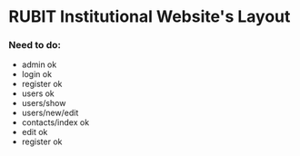 # RUBIT Institutional Website's Layout

### Need to do:
- admin ok
- login ok
- register ok
- users ok
- users/show
- users/new/edit
- contacts/index ok
- edit ok
- register ok